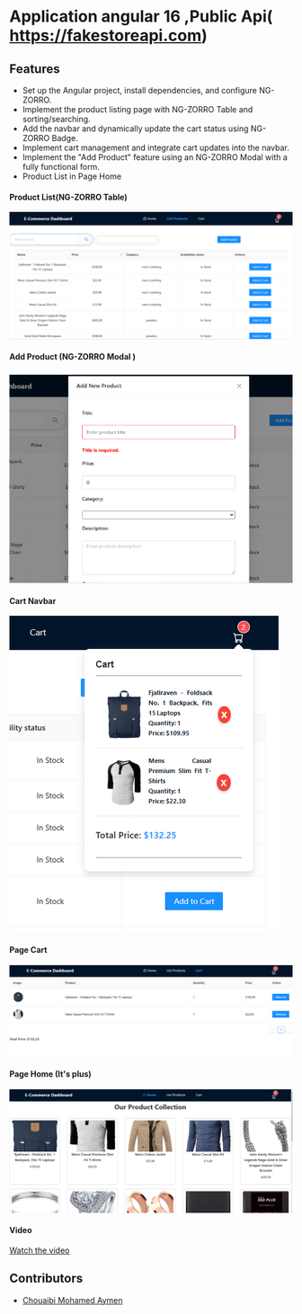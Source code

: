 # Application angular 16 ,Public Api( https://fakestoreapi.com)

## Features

- Set up the Angular project, install dependencies, and configure NG-ZORRO.
- Implement the product listing page with NG-ZORRO Table and sorting/searching.
- Add the navbar and dynamically update the cart status using NG-ZORRO Badge.
- Implement cart management and integrate cart updates into the navbar.
- Implement the "Add Product" feature using an NG-ZORRO Modal with a fully functional form.
- Product List in Page Home

#### Product List(**NG-ZORRO Table**)
![# Page product](screenshots/productList.png)

#### Add Product (**NG-ZORRO Modal** )
![addProduct](screenshots/addProduct.png)

#### Cart Navbar
![Navbar_Car](screenshots/Navbar_Cart.png)

#### Page Cart
![Cart](screenshots/Cart.png)

#### Page Home (It's plus)
![Page change Password](screenshots/productList_Home.png)

#### Video
[Watch the video](https://drive.google.com/file/d/1k47OE2iR_n4I0oPgdIwNo5fxNGhaODuW/view?usp=drive_link)



## Contributors

- [Chouaibi Mohamed Aymen](https://github.com/aymen-1996)
